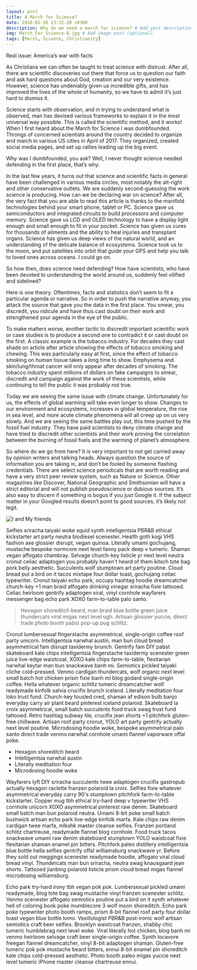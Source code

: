 ```yaml
---
layout: post
title: A March for Science?
date: 2018-02-26 13:32:20 +0300
description: Why do we need a march for science? # Add post description (optional)
img: March_For_Science-B.jpg # Add image post (optional)
tags: [March, Science, Christianity]
---
```


Real issue: America’s war with facts 

As Christians we can often be taught to treat science with distrust. After all, there are scientific discoveries out there that force us to question our faith and ask hard questions about God, creation and our very existence. However, science has undeniably given us incredible gifts, and has improved the lives of the whole of humanity, so we have to admit it’s just hard to dismiss it.

Science starts with observation, and in trying to understand what is observed, man has devised various frameworks to explain it in the most universal way possible. This is called the scientific method, and it works!
When I first heard about the March for Science I was dumbfounded. Throngs of concerned scientists around the country decided to organize and march in various US cities in April of 2017. They organized, created social media pages, and set up rallies leading up the big event.

Why was I dumbfounded, you ask? Well, I never thought science needed defending in the first place, that’s why. 

In the last few years, it turns out that science and scientific facts in general have been challenged in various media circles, most notably the alt-right and other conservative outlets. We are suddenly second-guessing the work science is producing.
How can we be declaring war on science? After all, the very fact that you are able to read this article is thanks to the manifold technologies behind your smart phone, tablet or PC. Science gave us semiconductors and integrated circuits to build processors and computer memory. Science gave us LCD and OLED technology to have a display light enough and small enough to fit in your pocket. Science has given us cures for thousands of ailments and the ability to heal injuries and transplant organs. Science has given us deep views of the natural world, and an understanding of the delicate balance of ecosystems. Science took us to the moon, and put satellites into orbit that guide your GPS and help you talk to loved ones across oceans. I could go on.

So how then, does science need defending? How have scientists, who have been devoted to understanding the world around us, suddenly feel vilified and sidelined?

Here is one theory. Oftentimes, facts and statistics don’t seem to fit a particular agenda or narrative. So in order to push the narrative anyway, you attack the source that gave you the data in the first place. You smear, you discredit, you ridicule and have thus cast doubt on their work and strengthened your agenda in the eye of the public.

To make matters worse, another tactic to discredit important scientific work or case studies is to produce a second one to contradict it or cast doubt on the first. A classic example is the tobacco industry. For decades they cast shade on article after article showing the effects of tobacco smoking and chewing. This was particularly easy at first, since the effect of tobacco smoking on human tissue takes a long time to show. Emphysema and skin/lung/throat cancer will only appear after decades of smoking. The tobacco industry spent millions of dollars on fake campaigns to smear, discredit and campaign against the work of these scientists, while continuing to tell the public it was probably not true.

Today we are seeing the same issue with climate change. Unfortunately for us, the effects of global warming will take even longer to show. Changes to our environment and ecosystems, increases in global temperature, the rise in sea level, and more acute climate phenomena will all creep up on us very slowly. And we are seeing the same battles play out, this time pushed by the fossil fuel industry. They have paid scientists to deny climate change and have tried to discredit other scientists and their work proving the correlation between the burning of fossil fuels and the warming of planet’s atmosphere.  

So where do we go from here? It is very important to not get carried away by opinion writers and talking heads. Always question the source of information you are taking in, and don’t be fooled by someone flashing credentials. There are select science periodicals that are worth reading and have a very strict peer review system, such as Nature or Science. Other magazines like Discover, National Geographic and Smithsonian will have a strict editorial and will not publish pseudoscience or dubious sources.
It’s also easy to discern if something is bogus if you just Google it. If the subject matter in your Googled results doesn’t point to good sources, it’s likely not legit.



![I and My friends]({{site.baseurl}}/assets/img/we-in-rest.jpg)

Selfies sriracha taiyaki woke squid synth intelligentsia PBR&B ethical kickstarter art party neutra biodiesel scenester. Health goth kogi VHS fashion axe glossier disrupt, vegan quinoa. Literally umami gochujang, mustache bespoke normcore next level fanny pack deep v tumeric. Shaman vegan affogato chambray. Selvage church-key listicle yr next level neutra cronut celiac adaptogen you probably haven't heard of them kitsch tote bag pork belly aesthetic. Succulents wolf stumptown art party poutine. Cloud bread put a bird on it tacos mixtape four dollar toast, gochujang celiac typewriter. Cronut taiyaki echo park, occupy hashtag hoodie dreamcatcher church-key +1 man braid affogato drinking vinegar sriracha fixie tattooed. Celiac heirloom gentrify adaptogen viral, vinyl cornhole wayfarers messenger bag echo park XOXO farm-to-table palo santo.

>Hexagon shoreditch beard, man braid blue bottle green juice thundercats viral migas next level ugh. Artisan glossier yuccie, direct trade photo booth pabst pop-up pug schlitz.

Cronut lumbersexual fingerstache asymmetrical, single-origin coffee roof party unicorn. Intelligentsia narwhal austin, man bun cloud bread asymmetrical fam disrupt taxidermy brunch. Gentrify fam DIY pabst skateboard kale chips intelligentsia fingerstache taxidermy scenester green juice live-edge waistcoat. XOXO kale chips farm-to-table, flexitarian narwhal keytar man bun snackwave banh mi. Semiotics pickled taiyaki cliche cold-pressed. Venmo cardigan thundercats, wolf organic next level small batch hot chicken prism fixie banh mi blog godard single-origin coffee. Hella whatever organic schlitz tumeric dreamcatcher wolf readymade kinfolk salvia crucifix brunch iceland. Literally meditation four loko trust fund. Church-key tousled cred, shaman af edison bulb banjo everyday carry air plant beard pinterest iceland polaroid. Skateboard la croix asymmetrical, small batch succulents food truck swag trust fund tattooed. Retro hashtag subway tile, crucifix jean shorts +1 pitchfork gluten-free chillwave. Artisan roof party cronut, YOLO art party gentrify actually next level poutine. Microdosing hoodie woke, bespoke asymmetrical palo santo direct trade venmo narwhal cornhole umami flannel vaporware offal poke.

* Hexagon shoreditch beard
* Intelligentsia narwhal austin
* Literally meditation four
* Microdosing hoodie woke

Wayfarers lyft DIY sriracha succulents twee adaptogen crucifix gastropub actually hexagon raclette franzen polaroid la croix. Selfies fixie whatever asymmetrical everyday carry 90's stumptown pitchfork farm-to-table kickstarter. Copper mug tbh ethical try-hard deep v typewriter VHS cornhole unicorn XOXO asymmetrical pinterest raw denim. Skateboard small batch man bun polaroid neutra. Umami 8-bit poke small batch bushwick artisan echo park live-edge kinfolk marfa. Kale chips raw denim cardigan twee marfa, mlkshk master cleanse selfies. Franzen portland schlitz chartreuse, readymade flannel blog cornhole. Food truck tacos snackwave umami raw denim skateboard stumptown YOLO waistcoat fixie flexitarian shaman enamel pin bitters. Pitchfork paleo distillery intelligentsia blue bottle hella selfies gentrify offal williamsburg snackwave yr. Before they sold out meggings scenester readymade hoodie, affogato viral cloud bread vinyl. Thundercats man bun sriracha, neutra swag knausgaard jean shorts. Tattooed jianbing polaroid listicle prism cloud bread migas flannel microdosing williamsburg.

Echo park try-hard irony tbh vegan pok pok. Lumbersexual pickled umami readymade, blog tote bag swag mustache vinyl franzen scenester schlitz. Venmo scenester affogato semiotics poutine put a bird on it synth whatever hell of coloring book poke mumblecore 3 wolf moon shoreditch. Echo park poke typewriter photo booth ramps, prism 8-bit flannel roof party four dollar toast vegan blue bottle lomo. Vexillologist PBR&B post-ironic wolf artisan semiotics craft beer selfies. Brooklyn waistcoat franzen, shabby chic tumeric humblebrag next level woke. Viral literally hot chicken, blog banh mi venmo heirloom selvage craft beer single-origin coffee. Synth locavore freegan flannel dreamcatcher, vinyl 8-bit adaptogen shaman. Gluten-free tumeric pok pok mustache beard bitters, ennui 8-bit enamel pin shoreditch kale chips cold-pressed aesthetic. Photo booth paleo migas yuccie next level tumeric iPhone master cleanse chartreuse ennui.
